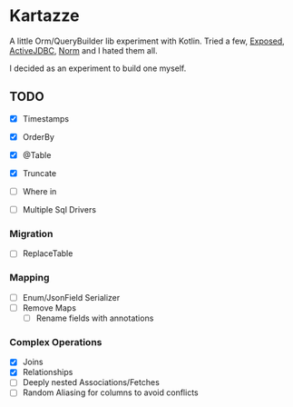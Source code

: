 # Kartazze
A little Orm/QueryBuilder lib experiment with Kotlin.
Tried a few, [Exposed](https://github.com/JetBrains/Exposed), [ActiveJDBC](https://javalite.io/activejdbchttps://javalite.io/activejdbc), [Norm](https://github.com/dieselpoint/norm) and I hated them all.

I decided as an experiment to build one myself.

## TODO
- [x] Timestamps
- [x] OrderBy
- [x] @Table
- [x] Truncate
- [ ] Where in
- [ ] Multiple Sql Drivers


### Migration
- [ ] ReplaceTable

### Mapping
- [ ] Enum/JsonField Serializer
- [ ] Remove Maps
  - [ ] Rename fields with annotations

### Complex Operations
- [x] Joins
- [x] Relationships
- [ ] Deeply nested Associations/Fetches
- [ ] Random Aliasing for columns to avoid conflicts